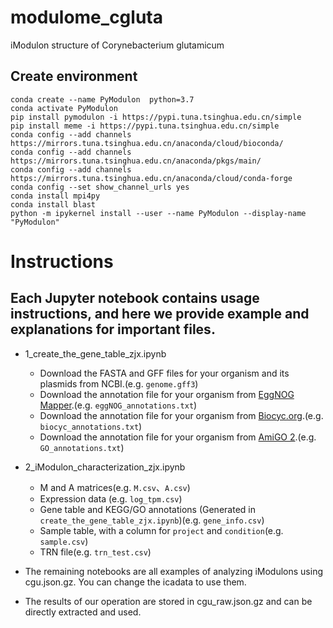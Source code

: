 # modulome_cgluta
iModulon structure of Corynebacterium glutamicum

## Create environment
```
conda create --name PyModulon  python=3.7
conda activate PyModulon
pip install pymodulon -i https://pypi.tuna.tsinghua.edu.cn/simple
pip install meme -i https://pypi.tuna.tsinghua.edu.cn/simple
conda config --add channels https://mirrors.tuna.tsinghua.edu.cn/anaconda/cloud/bioconda/
conda config --add channels https://mirrors.tuna.tsinghua.edu.cn/anaconda/pkgs/main/
conda config --add channels https://mirrors.tuna.tsinghua.edu.cn/anaconda/cloud/conda-forge
conda config --set show_channel_urls yes
conda install mpi4py
conda install blast
python -m ipykernel install --user --name PyModulon --display-name "PyModulon"
```

# Instructions
## Each Jupyter notebook contains usage instructions, and here we provide example and explanations for important files.
* 1_create_the_gene_table_zjx.ipynb
    * Download the FASTA and GFF files for your organism and its plasmids from NCBI.(e.g. `genome.gff3`) 
    * Download the annotation file for your organism from [EggNOG Mapper](http://eggnog-mapper.embl.de/).(e.g. `eggNOG_annotations.txt`)
    * Download the annotation file for your organism from [Biocyc.org](https://biocyc.org/).(e.g. `biocyc_annotations.txt`)
    * Download the annotation file for your organism from [AmiGO 2](http://amigo.geneontology.org/amigo/search/annotation).(e.g. `GO_annotations.txt`) 

* 2_iModulon_characterization_zjx.ipynb
    * M and A matrices(e.g. `M.csv`、`A.csv`)
    * Expression data (e.g. `log_tpm.csv`)
    * Gene table and KEGG/GO annotations (Generated in `create_the_gene_table_zjx.ipynb`)(e.g. `gene_info.csv`)
    * Sample table, with a column for `project` and `condition`(e.g. `sample.csv`)
    * TRN file(e.g. `trn_test.csv`)

* The remaining notebooks are all examples of analyzing iModulons using cgu.json.gz. You can change the icadata to use them.
* The results of our operation are stored in cgu_raw.json.gz and can be directly extracted and used.


